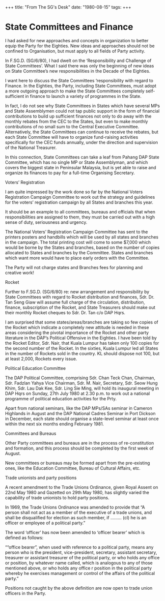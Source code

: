 +++ 
title: "From The SG's Desk"
date: "1980-08-15"
tags:
+++

# State Committees and Finance

I had asked for new approaches and concepts in organization to better equip the Party for the Eighties. New ideas and approaches should not be confined to Organisation, but must apply to all fields of Party activity.

In F.SG.D. (SG/6/80), I had dwelt on the ‘Responsibility and Challenge of State Committees’. What I said there was only the beginning of new ideas on State Committee’s new responsibilities in the Decade of the Eighties.</u>

I want here to discuss the State Committees ‘responsibility with regard to Finance. In the Eighties, the Party, including State Committees, must adopt a more outgoing approach to make the State Committees completely self-sufficient in finance to launch a variety of programmes in the State.

In fact, I do not see why State Committees in States which have several MPs and State Assemblymen could not tap public support in the form of financial contributions to build up sufficient finances not only to do away with the monthly rebates from the CEC to the States, but even to make monthly contributions of no small sum to the Central Executive Committee. Alternatively, the State Committees can continue to receive the rebates, but each State Committee will have to organize fund-raising activities specifically for the CEC funds annually, under the direction and supervision of the National Treasurer.

In this connection, State Committees can take a leaf from Pahang DAP State Committee, which has no single MP or State Assemblyman, and which covers the biggest state in Peninsular Malaysia, but is yet able to raise and organize its finances to pay for a full-time Organising Secretary.

Voters’ Registration

I am quite impressed by the work done so far by the National Voters Registration Campaign Committee to work out the strategy and guidelines for the voters’ registration campaign by all States and branches this year.

It should be an example to all committees, bureaus and officials that when responsibilities are assigned to them, they must be carried out with a high sense of duty, seriousness and urgency.

The National Voters’ Registration Campaign Committee has sent to the printers posters and handbills which will be used by all states and branches in the campaign. The total printing cost will come to some $7,000 which would be borne by the States and branches, based on the number of copies allocated to States and branches by the Committee. States and branches which want more would have to place early orders with the Committee.

The Party will not charge states and Branches fees for planning and creative work!

Rocket

Further to F.SG.D. (SG/6/80) re: new arrangement and responsibility by State Committees with regard to Rocket distribution and finances, Sdr. Dr. Tan Seng Giaw will assume full charge of the circulation, distribution, finance, subscription of the Rocket, and State Treasurers should make out their monthly Rocket cheques to Sdr. Dr. Tan c/o DAP Hqrs.

I am surprised that some states/areas/branches are taking so few copies of the Rocket which indicate a completely new attitude is needed in these areas considering the pivotal importance of the Rocket and other party literature in the DAP’s Political Offensive in the Eighties. I have been told by the Rocket Editor, Sdr. Nair, that Kuala Lumpur has taken only 100 copies for the second number of the Rocket. In the sixties, Kuala Lumpur led all States in the number of Rockets sold in the country. KL should dispose not 100, but at least 2,000, Rockets every issue.

Political Education Committee

The DAP Political Committee, comprising Sdr. Chan Teck Chan, Chairman, Sdr. Fadzlan Yahya Vice Chairman, Sdr. M. Nair, Secretary, Sdr. Seow Hung Khim, Sdr. Lau Dak Kee, Sdr. Ling Sie Ming, will hold its inaugural meeting in DAP Hqrs on Sunday, 27th July 1980 at 2.30 p.m. to work out a national programme of political education activities for the Prty.

Apart from national seminars, like the DAP MPs/SAs seminar in Cameron Highlands in August and the DAP National Cadres Seminar in Port Dickson in December, each state should organise a state-level seminar at least once within the next six months ending February 1981.

Committees and Bureaus

Other Party committees and bureaus are in the process of re-constitution and formation, and this process should be completed by the first week of August.

New committees or bureaus may be formed apart from the pre-existing ones, like the Education Committee, Bureau of Cultural Affairs, etc.

Trade unionists and party positions

A recent amendment to the Trade Unions Ordinance, given Royal Assent on 22nd May 1980 and Gazetted on 29th May 1980, has slightly varied the capability of trade unionists to hold party positions.

In 1969, the Trade Unions Ordinance was amended to provide that “A person shall not act as a member of the executive of a trade unions, and shall be disqualified for election as such member, if ……… (cl) he is an officer or employee of a political party.”

The word ‘officer’ has now been amended to ‘officer bearer’ which is defined as follows:

““office bearer”, when used with reference to a political party, means any person who is the president, vice-president, secretary, assistant secretary, treasurer or assistant treasurer of the political party, or who holds any office or position, by whatever name called, which is analogous to any of those mentioned above, or who holds any office r position in the political party whereby he exercises management or control of the affairs of the political party.”

Positions not caught by the above definition are now open to trade union officers in the Party.
 
